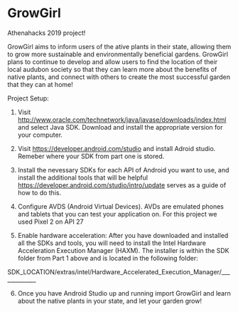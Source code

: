 # GrowGirl
Athenahacks 2019 project!

GrowGirl aims to inform users of the ative plants in their state, allowing them to grow more sustainable and environmentally beneficial gardens. GrowGirl plans to continue to develop and allow users to find the location of their local audubon society so that they can learn more about the benefits of native plants, and connect with others to create the most successful garden that they can at home!


Project Setup:
1. Visit http://www.oracle.com/technetwork/java/javase/downloads/index.html and select Java SDK. Download and install the appropriate version for your computer.

2.  Visit https://developer.android.com/studio and install Adroid studio. Remeber where your SDK from part one is stored.

3. Install the nevessary SDKs for each API of Android you want to use, and install the additional tools that will be helpful
https://developer.android.com/studio/intro/update serves as a guide of how to do this.

4. Configure AVDS (Android Virtual Devices). AVDs are emulated phones and tablets that you can test your application on. For this project we used Pixel 2 on API 27

5. Enable hardware acceleration: After you have downloaded and installed all the SDKs and tools, you will need to install the Intel Hardware Acceleration Execution Manager (HAXM). The installer is within the SDK folder from Part 1 above and is located in the following folder:

SDK_LOCATION/extras/intel/Hardware_Accelerated_Execution_Manager/_____________

6. Once you have Android Studio up and running import GrowGirl and learn about the native plants in your state, and let your garden grow!

